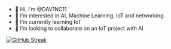 - 👋 Hi, I’m @DAV1NC11
- 👀 I’m interested in AI, Machine Learning, IoT and networking.
- 🌱 I’m currently learning IoT
- 💞️ I’m looking to collaborate on an IoT project with AI


[![GitHub Streak](https://streak-stats.demolab.com/?user=dav1nc11)](https://git.io/streak-stats)
